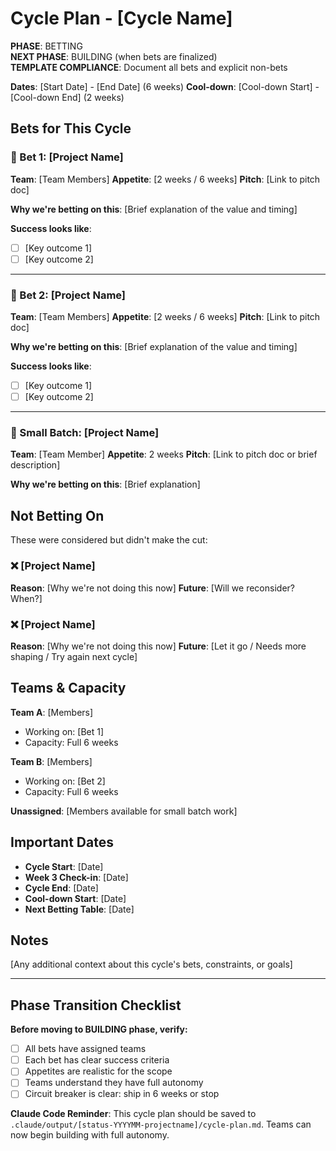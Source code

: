 # Cycle Plan - [Cycle Name]

**PHASE**: BETTING\
**NEXT PHASE**: BUILDING (when bets are finalized)\
**TEMPLATE COMPLIANCE**: Document all bets and explicit non-bets

**Dates**: [Start Date] - [End Date] (6 weeks) **Cool-down**: [Cool-down Start] - [Cool-down End] (2
weeks)

## Bets for This Cycle

### 🎯 Bet 1: [Project Name]

**Team**: [Team Members] **Appetite**: [2 weeks / 6 weeks] **Pitch**: [Link to pitch doc]

**Why we're betting on this**: [Brief explanation of the value and timing]

**Success looks like**:

- [ ] [Key outcome 1]
- [ ] [Key outcome 2]

---

### 🎯 Bet 2: [Project Name]

**Team**: [Team Members] **Appetite**: [2 weeks / 6 weeks] **Pitch**: [Link to pitch doc]

**Why we're betting on this**: [Brief explanation of the value and timing]

**Success looks like**:

- [ ] [Key outcome 1]
- [ ] [Key outcome 2]

---

### 🎯 Small Batch: [Project Name]

**Team**: [Team Member] **Appetite**: 2 weeks **Pitch**: [Link to pitch doc or brief description]

**Why we're betting on this**: [Brief explanation]

## Not Betting On

These were considered but didn't make the cut:

### ❌ [Project Name]

**Reason**: [Why we're not doing this now] **Future**: [Will we reconsider? When?]

### ❌ [Project Name]

**Reason**: [Why we're not doing this now] **Future**: [Let it go / Needs more shaping / Try again
next cycle]

## Teams & Capacity

**Team A**: [Members]

- Working on: [Bet 1]
- Capacity: Full 6 weeks

**Team B**: [Members]

- Working on: [Bet 2]
- Capacity: Full 6 weeks

**Unassigned**: [Members available for small batch work]

## Important Dates

- **Cycle Start**: [Date]
- **Week 3 Check-in**: [Date]
- **Cycle End**: [Date]
- **Cool-down Start**: [Date]
- **Next Betting Table**: [Date]

## Notes

[Any additional context about this cycle's bets, constraints, or goals]

---

## Phase Transition Checklist

**Before moving to BUILDING phase, verify:**

- [ ] All bets have assigned teams
- [ ] Each bet has clear success criteria
- [ ] Appetites are realistic for the scope
- [ ] Teams understand they have full autonomy
- [ ] Circuit breaker is clear: ship in 6 weeks or stop

**Claude Code Reminder**: This cycle plan should be saved to
`.claude/output/[status-YYYYMM-projectname]/cycle-plan.md`. Teams can now begin building with full
autonomy.
